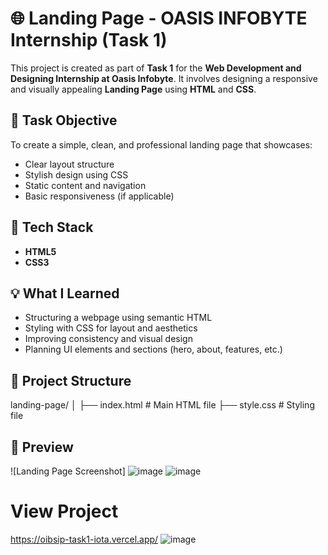 # 🌐 Landing Page - OASIS INFOBYTE Internship (Task 1)

This project is created as part of **Task 1** for the **Web Development and Designing Internship at Oasis Infobyte**. It involves designing a responsive and visually appealing **Landing Page** using **HTML** and **CSS**.

## 📌 Task Objective

To create a simple, clean, and professional landing page that showcases:
- Clear layout structure
- Stylish design using CSS
- Static content and navigation
- Basic responsiveness (if applicable)

## 🔧 Tech Stack

- **HTML5**
- **CSS3**

## 💡 What I Learned

- Structuring a webpage using semantic HTML  
- Styling with CSS for layout and aesthetics  
- Improving consistency and visual design  
- Planning UI elements and sections (hero, about, features, etc.)

## 📂 Project Structure

landing-page/
│
├── index.html # Main HTML file
├── style.css # Styling file


## 📸 Preview

![Landing Page Screenshot]
![image](https://github.com/user-attachments/assets/4581a621-8a55-4a2c-a360-b8368444c327)
![image](https://github.com/user-attachments/assets/e846783f-4e73-41a6-bf2d-895c85d94a0e)

# View Project
https://oibsip-task1-iota.vercel.app/
![image](https://github.com/user-attachments/assets/a2e0b22f-2bee-436c-8631-fc249bfd09a2)





